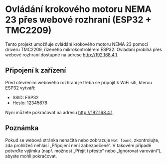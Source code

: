 # Ovládání krokového motoru NEMA 23 přes webové rozhraní (ESP32 + TMC2209)

Tento projekt umožňuje ovládání krokového motoru NEMA 23 pomocí driveru TMC2209, řízeného mikrokontrolérem ESP32. Ovládání probíhá přes webové rozhraní dostupné na adrese http://192.168.4.1.

## Připojení k zařízení
Před otevřením webového rozhraní je třeba se připojit k WiFi síti, kterou ESP32 vytváří:
- SSID: ESP32
- Heslo: 12345678

Nyní můžete pokračovat na adresu http://192.168.4.1.

## Poznámka
Pokud se webová stránka nenačítá nebo zobrazuje `Not found`, zkontrolujte, zda prohlížeč nehlásí „Připojení není zabezpečené“. V takovém případě potvrďte výjimku (např. možnost „Přejít i přesto“ nebo „Ignorovat varování“), abyste mohli pokračovat.


